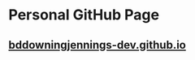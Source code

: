 # Personal GitHub Page

## [bddowningjennings-dev.github.io](https://bddowningjennings-dev.github.io/)
